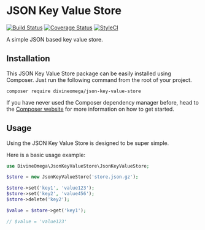 # JSON Key Value Store

[![Build Status](https://travis-ci.org/DivineOmega/json-key-value-store.svg?branch=master)](https://travis-ci.org/DivineOmega/json-key-value-store)
[![Coverage Status](https://coveralls.io/repos/github/DivineOmega/json-key-value-store/badge.svg?branch=master)](https://coveralls.io/github/DivineOmega/json-key-value-store?branch=master)
[![StyleCI](https://styleci.io/repos/132195531/shield?branch=master)](https://styleci.io/repos/132195531)

A simple JSON based key value store.

## Installation

This JSON Key Value Store package can be easily installed using Composer. Just run the following command from the root of your project.

```
composer require divineomega/json-key-value-store
```

If you have never used the Composer dependency manager before, head to the [Composer website](https://getcomposer.org/) for more information on how to get started.

## Usage

Using the JSON Key Value Store is designed to be super simple.

Here is a basic usage example:

```php
use DivineOmega\JsonKeyValueStore\JsonKeyValueStore;

$store = new JsonKeyValueStore('store.json.gz');

$store->set('key1', 'value123');
$store->set('key2', 'value456');
$store->delete('key2');

$value = $store->get('key1');

// $value = 'value123'
```